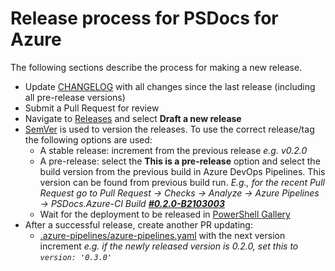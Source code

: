 # Release process for PSDocs for Azure

The following sections describe the process for making a new release.

- Update [CHANGELOG](../CHANGELOG.md) with all changes since the last release (including all pre-release versions)
- Submit a Pull Request for review
- Navigate to [Releases](https://github.com/Azure/PSDocs.Azure/releases) and select **Draft a new release**
- [SemVer](https://semver.org/) is used to version the releases.  To use the correct release/tag the following options are used:
  - A stable release: increment from the previous release *e.g. v0.2.0*
  - A pre-release: select the **This is a pre-release** option and select the build version from the previous build in Azure DevOps Pipelines.  This version can be found from previous build run. *E.g.,  for the recent Pull Request go to Pull Request -> Checks -> Analyze -> Azure Pipelines -> PSDocs.Azure-CI Build **[#0.2.0-B2103003](https://github.com/Azure/PSDocs.Azure/pull/52/checks?check_run_id=2066087539)***
  - Wait for the deployment to be released in [PowerShell Gallery](https://www.powershellgallery.com/packages/PSDocs.Azure/)
- After a successful release, create another PR updating:
  - [.azure-pipelines/azure-pipelines.yaml](https://github.com/Azure/PSDocs.Azure/blob/main/.azure-pipelines/azure-pipelines.yaml) with the next version increment *e.g. if the newly released version is 0.2.0, set this to `version: '0.3.0'`*
